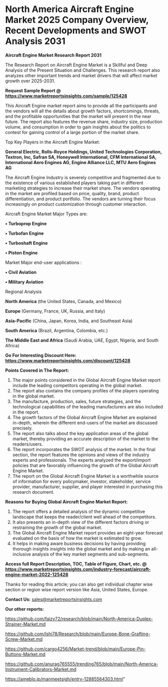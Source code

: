 # North America Aircraft Engine Market 2025 Company Overview, Recent Developments and SWOT Analysis 2031

<strong>Aircraft Engine Market Research Report 2031</strong>

The Research Report on Aircraft Engine Market is a Skillful and Deep Analysis of the Present Situation and Challenges. This research report also analyzes other important trends and market drivers that will affect market growth over 2025-2031.

<strong>Request Sample Report @ <a href=https://www.marketreportsinsights.com/sample/125428>https://www.marketreportsinsights.com/sample/125428</a></strong>

This Aircraft Engine market report aims to provide all the participants and the vendors will all the details about growth factors, shortcomings, threats, and the profitable opportunities that the market will present in the near future. The report also features the revenue share, industry size, production volume, and consumption in order to gain insights about the politics to contest for gaining control of a large portion of the market share.

Top Key Players in the Aircraft Engine Market:

<strong>General Electric, Rolls-Royce Holdings, United Technologies Corporation, Textron, Inc, Safran SA, Honeywell International, CFM International SA, International Aero Engines AG, Engine Alliance LLC, MTU Aero Engines AG</strong>

The Aircraft Engine Industry is severely competitive and fragmented due to the existence of various established players taking part in different marketing strategies to increase their market share. The vendors operating in the market are profiled based on price, quality, brand, product differentiation, and product portfolio. The vendors are turning their focus increasingly on product customization through customer interaction.

Aircraft Engine Market Major Types are:

<strong>• Turboprop Engine

• Turbofan Engine

• Turboshaft Engine

• Piston Engine</strong>

Market Major end-user applications :

<strong>• Civil Aviation

• Military Aviation</strong>

Regional Analysis

</u><strong><b>North America</b></strong> (the United States, Canada, and Mexico)

<strong><b>Europe </b></strong>(Germany, France, UK, Russia, and Italy)

<strong><b>Asia-Pacific</b></strong> (China, Japan, Korea, India, and Southeast Asia)

<strong><b>South America</b></strong> (Brazil, Argentina, Colombia, etc.)

<strong><b>The Middle East and Africa</b></strong> (Saudi Arabia, UAE, Egypt, Nigeria, and South Africa)

<strong>Go For Interesting Discount Here: <a href=https://www.marketreportsinsights.com/discount/125428>https://www.marketreportsinsights.com/discount/125428</a></strong>

<strong>Points Covered in The Report:</strong>
<ol>
  <li>The major points considered in the Global Aircraft Engine Market report include the leading competitors operating in the global market.</li>
  <li>The report also contains the company profiles of the players operating in the global market.</li>
  <li>The manufacture, production, sales, future strategies, and the technological capabilities of the leading manufacturers are also included in the report.</li>
  <li>The growth factors of the Global Aircraft Engine Market are explained in-depth, wherein the different end-users of the market are discussed precisely.</li>
  <li>The report also talks about the key application areas of the global market, thereby providing an accurate description of the market to the readers/users.</li>
  <li>The report incorporates the SWOT analysis of the market. In the final section, the report features the opinions and views of the industry experts and professionals. The experts analyzed the export/import policies that are favorably influencing the growth of the Global Aircraft Engine Market.</li>
  <li>The report on the Global Aircraft Engine Market is a worthwhile source of information for every policymaker, investor, stakeholder, service provider, manufacturer, supplier, and player interested in purchasing this research document.</li>
</ol>
<strong>Reasons for Buying Global Aircraft Engine Market Report:</strong>

<ol>
  <li>The report offers a detailed analysis of the dynamic competitive landscape that keeps the reader/client well ahead of the competitors.</li>
  <li>It also presents an in-depth view of the different factors driving or restraining the growth of the global market.</li>
  <li>The Global Aircraft Engine Market report provides an eight-year forecast evaluated on the basis of how the market is estimated to grow.</li>
  <li>It helps in making aware business decisions by having providing thorough insights insights into the global market and by making an all-inclusive analysis of the key market segments and sub-segments.</li>
</ol>
<strong>Access full Report Description, TOC, Table of Figure, Chart, etc. @ <a href=https://www.marketreportsinsights.com/industry-forecast/aircraft-engine-market-2022-125428>https://www.marketreportsinsights.com/industry-forecast/aircraft-engine-market-2022-125428</a></strong>


Thanks for reading this article; you can also get individual chapter wise section or region wise report version like Asia, United States, Europe.

<strong>Contact Us:</strong>
sales@marketreportsinsights.com

<strong>Our other reports:</strong>

<a href=https://github.com/faizy72/research/blob/main/North-America-Duplex-Strainer-Market.md>https://github.com/faizy72/research/blob/main/North-America-Duplex-Strainer-Market.md</a>

<a href=https://github.com/Ishi78/Research/blob/main/Europe-Bone-Grafting-Screw-Market.md>https://github.com/Ishi78/Research/blob/main/Europe-Bone-Grafting-Screw-Market.md</a>

<a href=https://github.com/cargo4256/Market-trend/blob/main/Europe-Pin-Buttons-Market.md>https://github.com/cargo4256/Market-trend/blob/main/Europe-Pin-Buttons-Market.md</a>

<a href=https://github.com/anurag765555/trending765/blob/main/North-America-Instrument-Calibrators-Market.md>https://github.com/anurag765555/trending765/blob/main/North-America-Instrument-Calibrators-Market.md</a>

<a href=https://ameblo.jp/manmeetsigh/entry-12885564303.html>https://ameblo.jp/manmeetsigh/entry-12885564303.html</a>"
